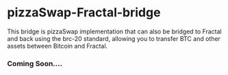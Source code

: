 # pizzaSwap-Fractal-bridge
This bridge is pizzaSwap implementation that can also be bridged to Fractal and back using the brc-20 standard, allowing you to transfer BTC and other assets between Bitcoin and Fractal.

### Coming Soon....
